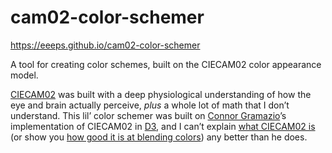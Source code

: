 # cam02-color-schemer

https://eeeps.github.io/cam02-color-schemer

A tool for creating color schemes, built on the CIECAM02 color appearance model.

[CIECAM02](https://en.wikipedia.org/wiki/CIECAM02) was built with a deep physiological understanding of how the eye and brain actually perceive, *plus* a whole lot of math that I don’t understand. This lil’ color schemer was built on [Connor Gramazio](gramaz.io)’s implementation of CIECAM02 in [D3](https://d3js.org), and I can’t explain [what CIECAM02 is](gramaz.io/d3-cam02/#ciecam02) (or show you [how good it is at blending colors](http://gramaz.io/d3-cam02/#cam02vsLab)) any better than he does.
